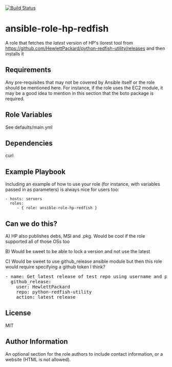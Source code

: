 [![Build Status](https://travis-ci.org/CSCfi/ansible-role-hp-redfish.svg?branch=master)](https://travis-ci.org/CSCfi/ansible-role-hp-redfish)

ansible-role-hp-redfish
=========

A role that fetches the *latest* version of HP's ilorest tool from https://github.com/HewlettPackard/python-redfish-utility/releases and then installs it

Requirements
------------

Any pre-requisites that may not be covered by Ansible itself or the role should be mentioned here. For instance, if the role uses the EC2 module, it may be a good idea to mention in this section that the boto package is required.

Role Variables
--------------

See defaults/main.yml

Dependencies
------------

curl

Example Playbook
----------------

Including an example of how to use your role (for instance, with variables passed in as parameters) is always nice for users too:

    - hosts: servers
      roles:
         - { role: ansible-role-hp-redfish }

Can we do this?
------------

A) HP also publishes debs, MSI and .pkg. Would be cool if the role supported all of those OSs too

B) Would be sweet to be able to lock a version and not use the latest

C) Would be sweet to use github_release ansible module but then this role would require specifying a github token I think?

<pre>
- name: Get latest release of test repo using username and password. Ansible 2.4.
  github_release:
    user: HewlettPackard
    repo: python-redfish-utility
    action: latest_release
</pre>

License
-------

MIT

Author Information
------------------

An optional section for the role authors to include contact information, or a website (HTML is not allowed).
